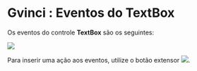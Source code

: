 # Gvinci : Eventos do TextBox

Os eventos do controle **TextBox** são os seguintes:

![](http://www.gvinci.com.br/manual/eventosradtextbox.zoom80.png)

Para inserir uma ação aos eventos, utilize o botão extensor ![](http://www.gvinci.com.br/manual/extensor-botao.png). 

